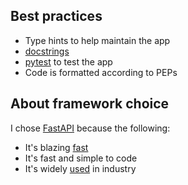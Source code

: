 ## Best practices

- Type hints to help maintain the app
- [docstrings](https://www.python.org/dev/peps/pep-0257/)
- [pytest](https://docs.pytest.org/en/8.0.x/) to test the app
- Code is formatted according to PEPs

## About framework choice

I chose [FastAPI](https://fastapi.tiangolo.com/) because the following:

- It's blazing [fast](https://fastapi.tiangolo.com/#performance)
- It's fast and simple to code
- It's widely [used](https://fastapi.tiangolo.com/#opinions) in industry